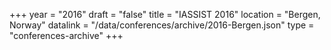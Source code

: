 +++
year = "2016"
draft = "false"
title = "IASSIST 2016"
location = "Bergen, Norway"
datalink = "/data/conferences/archive/2016-Bergen.json"
type = "conferences-archive"
+++
